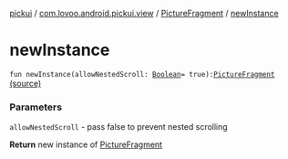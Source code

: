 [pickui](../../index.md) / [com.lovoo.android.pickui.view](../index.md) / [PictureFragment](index.md) / [newInstance](./new-instance.md)

# newInstance

`fun newInstance(allowNestedScroll: `[`Boolean`](https://kotlinlang.org/api/latest/jvm/stdlib/kotlin/-boolean/index.html)` = true): `[`PictureFragment`](index.md) [(source)](https://github.com/lovoo/android-pickpic/blob/master/pickui/pickui/src/main/kotlin/com/lovoo/android/pickui/view/PictureFragment.kt#L159)

### Parameters

`allowNestedScroll` - pass false to prevent nested scrolling

**Return**
new instance of [PictureFragment](index.md)

